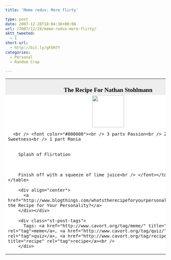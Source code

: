 ```yaml
---
title: 'Meme redux: More flirty'

type: post
date: 2007-12-28T18:04:38+00:00
url: /2007/12/28/meme-redux-more-flirty/
aktt_tweeted:
  - 1
short-url:
  - http://bit.ly/gFEH7Y
categories:
  - Personal
  - Random Crap

---
```

<div class='microid-mailto+http:sha1:dd95d2a06a6731275976abf4c1c1c0669328104a'>
  <table width=350 align=center border=0 cellspacing=0 cellpadding=2> 
  
  <tr>
    <td bgcolor="#EEEEEE" align=center> <font face="Georgia, Times New Roman, Times, serif" style='color:black; font-size: 14pt;'><br /> <strong>The Recipe For Nathan Stohlmann</strong><br /> </font></td>
  </tr>
  
  <tr>
    <td bgcolor="#FFFFFF">
      <center>
        <img src="http://www.blogthingsimages.com/whatstherecipeforyourpersonalityquiz/drink.gif" height="100" width="100" />
      </center>
      
      <br /> <font color="#000000"><br /> 3 parts Passion<br /> 2 parts Sweetness<br /> 1 part Mania 
      
      
        Splash of Flirtation
      
      
      
        Finish off with a squeeze of lime juice<br /> </font></td> </tr> </table> 
        
        <div align="center">
          <a href="http://www.blogthings.com/whatstherecipeforyourpersonalityquiz/">What's the Recipe for Your Personality?</a>
        </div></div> 
        
        <div class="st-post-tags">
          Tags: <a href="http://www.cavort.org/tag/meme/" title="meme" rel="tag">meme</a>, <a href="http://www.cavort.org/tag/quiz/" title="quiz" rel="tag">quiz</a>, <a href="http://www.cavort.org/tag/recipe/" title="recipe" rel="tag">recipe</a><br />
        </div>
